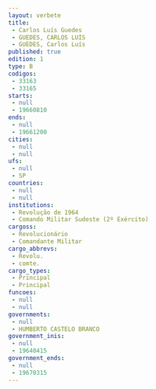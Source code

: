 ```yaml
---
layout: verbete
title:
 - Carlos Luís Guedes
 - GUEDES, CARLOS LUIS
 - GUEDES, Carlos Luís
published: true
edition: 1  
type: B
codigos: 
 - 33163
 - 33165
starts: 
 - null 
 - 19660810
ends: 
 - null 
 - 19661200
cities: 
 - null 
 - null 
ufs: 
 - null 
 - SP
countries: 
 - null 
 - null 
institutions: 
 - Revolução de 1964
 - Comando Militar Sudeste (2º Exército)
cargoss: 
 - Revolucionário
 - Comandante Militar
cargo_abbrevs: 
 - Revolu.
 - comte.
cargo_types: 
 - Principal
 - Principal
funcoes: 
 - null 
 - null 
governments: 
 - null 
 - HUMBERTO CASTELO BRANCO
government_inis: 
 - null 
 - 19640415
government_ends: 
 - null 
 - 19670315
---
```


